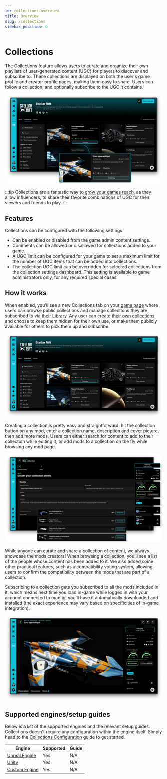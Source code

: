 ```yaml
---
id: collections-overview
title: Overview
slug: /collections
sidebar_position: 0
---
```


# Collections

The Collections feature allows users to curate and organize their own playlists of user-generated content (UGC) for players to discover and subscribe to. These collections are displayed on both the user's game profile and creator profile pages, making them easy to share. Users can follow a collection, and optionally subscribe to the UGC it contains. 

![game profile tabs](img/collections_browse_alt.png)

:::tip
Collections are a fantastic way to [grow your games reach](https://blog.mod.io/ugc-collections-18f7f5985e25), as they allow influencers, to share their favorite combinations of UGC for their viewers and friends to play.
:::

## Features

Collections can be configured with the following settings:

* Can be enabled or disabled from the game admin content settings.
* Comments can be allowed or disallowed for collections added to your game.
* A UGC limit can be configured for your game to set a maximum limit for the number of UGC items that can be added into collections.
* The collection UGC limit can be overridden for selected collections from the collection settings dashboard. This setting is available to game administrators only, for any required special cases.

## How it works
When enabled, you'll see a new Collections tab on your [game page](https://mod.io/g) where users can browse public collections and manage collections they are subscribed to via [their Library](https://mod.io/library#collections). Any user can create [their own collections](https://mod.io/content#collections) and choose to keep them hidden for their own use, or make them publicly available for others to pick them up and subscribe.

![game profile tabs](img/collections_browse.png)

Creating a collection is pretty easy and straightforward: hit the collection button on any mod, enter a collection name, description and cover picture, then add more mods. Users can either search for content to add to their collection while editing it, or add mods to a collection on the fly while browsing any mod page.

![collection dashboard](img/collections_dashboard.png)

While anyone can curate and share a collection of content, we always showcase the mods creators! When browsing a collection, you’ll see a list of the people whose content has been added to it. We also added some other practical features, such as a compatibility voting system, allowing users to confirm the compatibility between the mods that are part of a collection.

Subscribing to a collection gets you subscribed to all the mods included in it, which means next time you load in-game while logged in with your account connected to mod.io, you’ll have it automatically downloaded and installed (the exact experience may vary based on specificities of in-game integration).

![collection view](img/collections_view.png)

## Supported engines/setup guides

Below is a list of the supported engines and the relevant setup guides. Collections doesn't require any configuration within the engine itself. Simply head to the [Collections Configuration](/collections/configuration) guide to get started.

| Engine    | Supported | Guide |
| -------- | ------- | ------- |
| [Unreal Engine](/unreal)  | Yes    | N/A   |
| [Unity](/unity) | Yes    | N/A   |
| [Custom Engine](/cppsdk)   | Yes    | N/A   |
